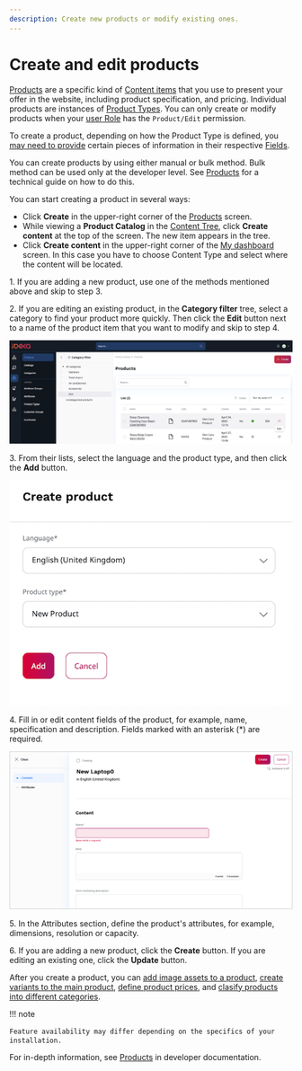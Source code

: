 ```yaml
---
description: Create new products or modify existing ones.
---
```


# Create and edit products

[Products](products.md#products) are a specific kind of [Content items](../content_management/content_items.md#content-items) that you use 
to present your offer in the website, including product specification, and pricing.
Individual products are instances of [Product Types](create_product_types.md#create-product-types).
You can only create or modify products when your [user Role](../permission_management/work_with_permissions.md) has the `Product/Edit` permission.

To create a product, depending on how the Product Type is defined, you [may need to provide](products.md#product-completeness) certain pieces 
of information in their respective [Fields](../content_management/content_model.md#fields-and-field-types).

You can create products by using either manual or bulk method.
Bulk method can be used only at the developer level. 
See [Products](https://doc.ibexa.co/en/latest/pim/product_api/#products) for a technical guide on how to do this.

You can start creating a product in several ways:

- Click **Create** in the upper-right corner of the [Products](products.md) screen. 
- While viewing a **Product Catalog** in the [Content Tree](../getting_started/discover_ui.md#content-tree), click **Create content** at the top of the screen.
The new item appears in the tree.
- Click **Create content** in the upper-right corner of the [My dashboard](../getting_started/discover_ui.md) screen. In this case you have to choose Content Type and select where the content will be located.

1\. If you are adding a new product, use one of the methods mentioned above and skip to step 3.

2\. If you are editing an existing product, in the **Category filter** tree, select a category to find your product more quickly. Then click the **Edit** button next to a name of the product item that you want to modify and skip to step 4.

![Products list with action buttons](img/edit_product.png "Products list with action buttons")

3\. From their lists, select the language and the product type, and then click the **Add** button.

![Creating a new product](img/create_new_product.png "Creating a new product")

4\. Fill in or edit content fields of the product, for example, name, specification and description.
Fields marked with an asterisk (*) are required.

![Editing product information](img/create_product.png "Editing product information")

5\. In the Attributes section, define the product's attributes, for example, dimensions, resolution or capacity.

6\. If you are adding a new product, click the **Create** button.
If you are editing an existing one, click the **Update** button.

After you create a product, you can [add image assets to a product](work_with_product_assets.md), [create variants to the main product](work_with_product_variants.md), [define product prices](manage_prices_and_stock.md), and [clasify products into different categories](work_with_product_categories.md).

!!! note

    Feature availability may differ depending on the specifics of your installation.

For in-depth information, see [Products](https://doc.ibexa.co/en/latest/pim/products/) in developer documentation.
